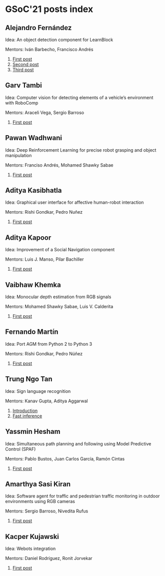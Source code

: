 # GSoC'21 posts index


## Alejandro Fernández

Idea: An object detection component for LearnBlock  

Mentors: Iván Barbecho, Francisco Andrés

1. [First post](/web/gsoc/2021/posts/alejandro_fernandez/post01)
2. [Second post](/web/gsoc/2021/posts/alejandro_fernandez/post02)
3. [Third post](/web/gsoc/2021/posts/alejandro_fernandez/post03)

## Garv Tambi

Idea: Computer vision for detecting elements of a vehicle’s environment with RoboComp  

Mentors: Araceli Vega, Sergio Barroso

1. [First post](/web/gsoc/2021/posts/garv_tambi/Introduction)

## Pawan Wadhwani

Idea: Deep Reinforcement Learning for precise robot grasping and object manipulation  

Mentors: Franciso Andrés, Mohamed Shawky Sabae

1. [First post](/web/gsoc/2021/posts/pawan_wadhwani/post01)

## Aditya Kasibhatla

Idea: Graphical user interface for affective human-robot interaction  

Mentors: Rishi Gondkar, Pedro Nuñez

1. [First post](/web/gsoc/2021/posts/aditya_kasibhatla/post01)

## Aditya Kapoor

Idea: Improvement of a Social Navigation component  

Mentors: Luis J. Manso, Pilar Bachiller

1. [First post](/web/gsoc/2021/posts/aditya_kapoor/post01)

## Vaibhaw Khemka

Idea: Monocular depth estimation from RGB signals  

Mentors: Mohamed Shawky Sabae, Luis V. Calderita

1. [First post](/web/gsoc/2021/posts/vaibhaw_khemka/post01)

## Fernando Martín

Idea: Port AGM from Python 2 to Python 3  

Mentors: Rishi Gondkar, Pedro Núñez

1. [First post](/web/gsoc/2021/posts/fernando_martin/post01)

## Trung Ngo Tan

Idea: Sign language recognition  

Mentors: Kanav Gupta, Aditya Aggarwal

1. [Introduction](/web/gsoc/2021/posts/trung_ngo_tan/post01)
2. [Fast inference](/web/gsoc/2021/posts/trung_ngo_tan/post02)
## Yassmin Hesham

Idea: Simultaneous path planning and following using Model Predictive Control (SPAF)  

Mentors: Pablo Bustos, Juan Carlos García, Ramón Cintas

1. [First post](/web/gsoc/2021/posts/yassmin_hesham/post01)

## Amarthya Sasi Kiran

Idea: Software agent for traffic and pedestrian traffic monitoring in outdoor environments using RGB cameras  

Mentors: Sergio Barroso, Nivedita Rufus

1. [First post](/web/gsoc/2021/posts/amarthya_sasi_kiran/post01)

## Kacper Kujawski

Idea: Webots integration  

Mentors: Daniel Rodríguez, Ronit Jorvekar

1. [First post](/web/gsoc/2021/posts/kacper_kujawski/post01)





